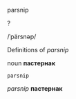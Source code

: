 parsnip

?

/ˈpärsnəp/

Definitions of _parsnip_

noun
**пастернак**

    parsnip

_parsnip_
**пастернак**